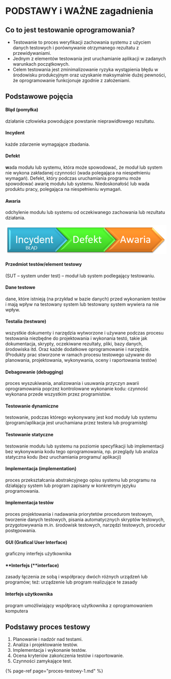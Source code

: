 # PODSTAWY i WAŻNE zagadnienia

## Co to jest testowanie oprogramowania?

* Testowanie to proces weryfikacji zachowania systemu z użyciem danych testowych i porównywanie otrzymanego rezultatu z przewidywaniami.
* Jednym z elementów testowania jest uruchamianie aplikacji w zadanych warunkach początkowych.
* Celem testowania jest zminimalizowanie ryzyka wystąpienia błędu w środowisku produkcyjnym oraz uzyskanie maksymalnie dużej pewności, że oprogramowanie funkcjonuje zgodnie z założeniami.

## **Podstawowe pojęcia**

#### **Błąd** \(pomyłka\)

 działanie człowieka powodujące powstanie nieprawidłowego rezultatu.

#### **Incydent** 

każde zdarzenie wymagające zbadania.

#### **Defekt** 

**w**ada modułu lub systemu, która może spowodować, że moduł lub system nie wykona zakładanej czynności \(wada polegająca na niespełnieniu wymagań\). Defekt, który podczas uruchamiania programu może spowodować awarię modułu lub systemu. Niedoskonałość lub wada produktu pracy, polegająca na niespełnieniu wymagań.

#### **Awaria** 

odchylenie modułu lub systemu od oczekiwanego zachowania lub rezultatu działania.

![](../.gitbook/assets/blad.bmp)

#### **Przedmiot testów/element testowy** 

\(SUT – system under test\) – moduł lub system podlegający testowaniu.

#### **Dane testowe**

dane, które istnieją \(na przykład w bazie danych\) przed wykonaniem testów i mają wpływ na testowany system lub testowany system wywiera na nie wpływ.

#### **Testalia** \(testware\) 

wszystkie dokumenty i narzędzia wytworzone i używane podczas procesu testowania niezbędne do projektowania i wykonania testó, takie jak dokumentacja, skrypty, oczekiwane rezultaty, pliki, bazy danych, środowiska itd. Oraz każde dodatkowe oprogramowanie i narzędzie. \(Produkty prac stworzone w ramach procesu testowego używane do planowania, projektowania, wykonywania, oceny i raportowania testów\)

#### **Debagowanie** \(debugging\)

proces wyszukiwania, analizowania i usuwania przyczyn awarii oprogramowania poprzez kontrolowane wykonanie kodu: czynność wykonana przede wszystkim przez programistów.

#### **Testowanie dynamiczne**

testowanie, podczas którego wykonywany jest kod moduły lub systemu \(program/aplikacja jest uruchamiana przez testera lub programistę\)

#### **Testowanie statyczne**

testowanie modułu lub systemu na poziomie specyfikacji lub implementacji bez wykonywania kodu tego oprogramowania, np. przeglądy lub analiza statyczna kodu \(bez uruchamiania programu/ aplikacji\)

#### **Implementacja** \(implementation\)

proces przekształcania abstrakcyjnego opisu systemu lub programu na działający system lub program zapisany w konkretnym języku programowania.

#### **Implementacja testów**

proces projektowania i nadawania priorytetów procedurom testowym, tworzenie danych testowych, pisania automatycznych skryptów testowych, przygotowywania m.in. środowisk testowych, narzędzi testowych, procedur postępowania.

#### **GUI \(Grafical User Interface\)**

graficzny interfejs użytkownika

#### **Interfejs \(**interface\)

zasady łączenia ze sobą i współpracy dwóch różnych urządzeń lub programów; też: urządzenie lub program realizujące te zasady

#### **Interfejs użytkownika** 

program umożliwiający współpracę użytkownika z oprogramowaniem komputera

## Podstawy proces testowy

1. Planowanie i nadzór nad testami.
2. Analiza i projektowanie testów.
3. Implementacja i wykonanie testów.
4. Ocena kryteriów zakończenia testów i raportowanie.
5. Czynności zamykające test.

{% page-ref page="proces-testowy-1.md" %}





